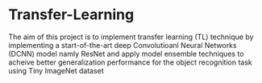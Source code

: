 # Transfer-Learning
The aim of this project is to implement transfer learning (TL) technique by implementing a start-of-the-art deep Convolutioanl Neural Networks (DCNN) model namly ResNet and apply model ensemble techniques to acheive better generalization performance for the object recognition task using Tiny ImageNet dataset
